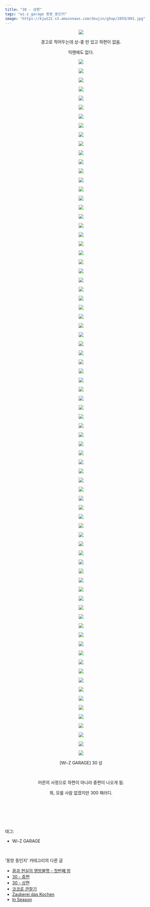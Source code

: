 ```yaml
---
title: "30 - 상편"
tags: "wi-z_garage 동방_동인지"
image: "https://kjw122.s3.amazonaws.com/doujin/ghap/2059/001.jpg"
---
```

<div class="article">
<p style="text-align: center; clear: none; float: none;"><img src="{{ site.imgserver5 }}/ghap/2059/001.jpg"/></p>
<p style="text-align: center; clear: none; float: none;">경고로 적어두는데 상-중 만 있고 하편이 없음.</p>
<p style="text-align: center; clear: none; float: none;">익헨에도 없다.</p>
<p style="text-align: center; clear: none; float: none;"><img src="{{ site.imgserver5 }}/ghap/2059/002.jpg"/></p>
<p style="text-align: center; clear: none; float: none;"><img src="{{ site.imgserver5 }}/ghap/2059/003.jpg"/></p>
<p style="text-align: center; clear: none; float: none;"><img src="{{ site.imgserver5 }}/ghap/2059/004.jpg"/></p>
<p style="text-align: center; clear: none; float: none;"><img src="{{ site.imgserver5 }}/ghap/2059/005.jpg"/></p>
<p style="text-align: center; clear: none; float: none;"><img src="{{ site.imgserver5 }}/ghap/2059/006.jpg"/></p>
<p style="text-align: center; clear: none; float: none;"><img src="{{ site.imgserver5 }}/ghap/2059/007.jpg"/></p>
<p style="text-align: center; clear: none; float: none;"><img src="{{ site.imgserver5 }}/ghap/2059/008.jpg"/></p>
<p style="text-align: center; clear: none; float: none;"><img src="{{ site.imgserver5 }}/ghap/2059/009.jpg"/></p>
<p style="text-align: center; clear: none; float: none;"><img src="{{ site.imgserver5 }}/ghap/2059/010.jpg"/></p>
<p style="text-align: center; clear: none; float: none;"><img src="{{ site.imgserver5 }}/ghap/2059/011.jpg"/></p>
<p style="text-align: center; clear: none; float: none;"><img src="{{ site.imgserver5 }}/ghap/2059/012.jpg"/></p>
<p style="text-align: center; clear: none; float: none;"><img src="{{ site.imgserver5 }}/ghap/2059/013.jpg"/></p>
<p style="text-align: center; clear: none; float: none;"><img src="{{ site.imgserver5 }}/ghap/2059/014.jpg"/></p>
<p style="text-align: center; clear: none; float: none;"><img src="{{ site.imgserver5 }}/ghap/2059/015.jpg"/></p>
<p style="text-align: center; clear: none; float: none;"><img src="{{ site.imgserver5 }}/ghap/2059/016.jpg"/></p>
<p style="text-align: center; clear: none; float: none;"><img src="{{ site.imgserver5 }}/ghap/2059/017.jpg"/></p>
<p style="text-align: center; clear: none; float: none;"><img src="{{ site.imgserver5 }}/ghap/2059/018.jpg"/></p>
<p style="text-align: center; clear: none; float: none;"><img src="{{ site.imgserver5 }}/ghap/2059/019.jpg"/></p>
<p style="text-align: center; clear: none; float: none;"><img src="{{ site.imgserver5 }}/ghap/2059/020.jpg"/></p>
<p style="text-align: center; clear: none; float: none;"><img src="{{ site.imgserver5 }}/ghap/2059/021.jpg"/></p>
<p style="text-align: center; clear: none; float: none;"><img src="{{ site.imgserver5 }}/ghap/2059/022.jpg"/></p>
<p style="text-align: center; clear: none; float: none;"><img src="{{ site.imgserver5 }}/ghap/2059/023.jpg"/></p>
<p style="text-align: center; clear: none; float: none;"><img src="{{ site.imgserver5 }}/ghap/2059/024.jpg"/></p>
<p style="text-align: center; clear: none; float: none;"><img src="{{ site.imgserver5 }}/ghap/2059/025.jpg"/></p>
<p style="text-align: center; clear: none; float: none;"><img src="{{ site.imgserver5 }}/ghap/2059/026.jpg"/></p>
<p style="text-align: center; clear: none; float: none;"><img src="{{ site.imgserver5 }}/ghap/2059/027.jpg"/></p>
<p style="text-align: center; clear: none; float: none;"><img src="{{ site.imgserver5 }}/ghap/2059/028.jpg"/></p>
<p style="text-align: center; clear: none; float: none;"><img src="{{ site.imgserver5 }}/ghap/2059/029.jpg"/></p>
<p style="text-align: center; clear: none; float: none;"><img src="{{ site.imgserver5 }}/ghap/2059/030.jpg"/></p>
<p style="text-align: center; clear: none; float: none;"><img src="{{ site.imgserver5 }}/ghap/2059/031.jpg"/></p>
<p style="text-align: center; clear: none; float: none;"><img src="{{ site.imgserver5 }}/ghap/2059/032.jpg"/></p>
<p style="text-align: center; clear: none; float: none;"><img src="{{ site.imgserver5 }}/ghap/2059/033.jpg"/></p>
<p style="text-align: center; clear: none; float: none;"><img src="{{ site.imgserver5 }}/ghap/2059/034.jpg"/></p>
<p style="text-align: center; clear: none; float: none;"><img src="{{ site.imgserver5 }}/ghap/2059/035.jpg"/></p>
<p style="text-align: center; clear: none; float: none;"><img src="{{ site.imgserver5 }}/ghap/2059/036.jpg"/></p>
<p style="text-align: center; clear: none; float: none;"><img src="{{ site.imgserver5 }}/ghap/2059/037.jpg"/></p>
<p style="text-align: center; clear: none; float: none;"><img src="{{ site.imgserver5 }}/ghap/2059/038.jpg"/></p>
<p style="text-align: center; clear: none; float: none;"><img src="{{ site.imgserver5 }}/ghap/2059/039.jpg"/></p>
<p style="text-align: center; clear: none; float: none;"><img src="{{ site.imgserver5 }}/ghap/2059/040.jpg"/></p>
<p style="text-align: center; clear: none; float: none;"><img src="{{ site.imgserver5 }}/ghap/2059/041.jpg"/></p>
<p style="text-align: center; clear: none; float: none;"><img src="{{ site.imgserver5 }}/ghap/2059/042.jpg"/></p>
<p style="text-align: center; clear: none; float: none;"><img src="{{ site.imgserver5 }}/ghap/2059/043.jpg"/></p>
<p style="text-align: center; clear: none; float: none;"><img src="{{ site.imgserver5 }}/ghap/2059/044.jpg"/></p>
<p style="text-align: center; clear: none; float: none;"><img src="{{ site.imgserver5 }}/ghap/2059/045.jpg"/></p>
<p style="text-align: center; clear: none; float: none;"><img src="{{ site.imgserver5 }}/ghap/2059/046.jpg"/></p>
<p style="text-align: center; clear: none; float: none;"><img src="{{ site.imgserver5 }}/ghap/2059/047.jpg"/></p>
<p style="text-align: center; clear: none; float: none;"><img src="{{ site.imgserver5 }}/ghap/2059/048.jpg"/></p>
<p style="text-align: center; clear: none; float: none;"><img src="{{ site.imgserver5 }}/ghap/2059/049.jpg"/></p>
<p style="text-align: center; clear: none; float: none;"><img src="{{ site.imgserver5 }}/ghap/2059/050.jpg"/></p>
<p style="text-align: center; clear: none; float: none;"><img src="{{ site.imgserver5 }}/ghap/2059/051.jpg"/></p>
<p style="text-align: center; clear: none; float: none;"><img src="{{ site.imgserver5 }}/ghap/2059/052.jpg"/></p>
<p style="text-align: center; clear: none; float: none;"><img src="{{ site.imgserver5 }}/ghap/2059/053.jpg"/></p>
<p style="text-align: center; clear: none; float: none;"><img src="{{ site.imgserver5 }}/ghap/2059/054.jpg"/></p>
<p style="text-align: center; clear: none; float: none;"><img src="{{ site.imgserver5 }}/ghap/2059/055.jpg"/></p>
<p style="text-align: center; clear: none; float: none;"><img src="{{ site.imgserver5 }}/ghap/2059/056.jpg"/></p>
<p style="text-align: center; clear: none; float: none;"><img src="{{ site.imgserver5 }}/ghap/2059/057.jpg"/></p>
<p style="text-align: center; clear: none; float: none;"><img src="{{ site.imgserver5 }}/ghap/2059/058.jpg"/></p>
<p style="text-align: center; clear: none; float: none;"><img src="{{ site.imgserver5 }}/ghap/2059/059.jpg"/></p>
<p style="text-align: center; clear: none; float: none;"><img src="{{ site.imgserver5 }}/ghap/2059/060.jpg"/></p>
<p style="text-align: center; clear: none; float: none;"><img src="{{ site.imgserver5 }}/ghap/2059/061.jpg"/></p>
<p style="text-align: center; clear: none; float: none;"><img src="{{ site.imgserver5 }}/ghap/2059/062.jpg"/></p>
<p style="text-align: center; clear: none; float: none;"><img src="{{ site.imgserver5 }}/ghap/2059/063.jpg"/></p>
<p style="text-align: center; clear: none; float: none;"><img src="{{ site.imgserver5 }}/ghap/2059/064.jpg"/></p>
<p style="text-align: center; clear: none; float: none;"><img src="{{ site.imgserver5 }}/ghap/2059/065.jpg"/></p>
<p style="text-align: center; clear: none; float: none;"><img src="{{ site.imgserver5 }}/ghap/2059/066.jpg"/></p>
<p style="text-align: center; clear: none; float: none;"><img src="{{ site.imgserver5 }}/ghap/2059/067.jpg"/></p>
<p style="text-align: center; clear: none; float: none;"><img src="{{ site.imgserver5 }}/ghap/2059/068.jpg"/></p>
<p style="text-align: center; clear: none; float: none;"><img src="{{ site.imgserver5 }}/ghap/2059/069.jpg"/></p>
<p style="text-align: center; clear: none; float: none;"><img src="{{ site.imgserver5 }}/ghap/2059/070.jpg"/></p>
<p style="text-align: center; clear: none; float: none;"><img src="{{ site.imgserver5 }}/ghap/2059/071.jpg"/></p>
<p style="text-align: center; clear: none; float: none;"><img src="{{ site.imgserver5 }}/ghap/2059/072.jpg"/></p>
<p style="text-align: center; clear: none; float: none;"><img src="{{ site.imgserver5 }}/ghap/2059/073.jpg"/></p>
<p style="text-align: center; clear: none; float: none;"><img src="{{ site.imgserver5 }}/ghap/2059/074.jpg"/></p>
<p style="text-align: center; clear: none; float: none;"><img src="{{ site.imgserver5 }}/ghap/2059/075.jpg"/></p>
<p style="text-align: center; clear: none; float: none;"><img src="{{ site.imgserver5 }}/ghap/2059/076.jpg"/></p>
<p style="text-align: center; clear: none; float: none;"><img src="{{ site.imgserver5 }}/ghap/2059/077.jpg"/></p>
<p style="text-align: center; clear: none; float: none;"><img src="{{ site.imgserver5 }}/ghap/2059/078.jpg"/></p>
<p style="text-align: center; clear: none; float: none;">[Wi-Z GARAGE] 30 상</p>
<p style="text-align: center; clear: none; float: none;"><br/></p>
<p style="text-align: center; clear: none; float: none;">어른의 사정으로 하편이 아니라 중편이 나오게 됨.</p>
<p style="text-align: center; clear: none; float: none;">뭐, 모를 사람 없겠지만 300 패러디.</p>
<p style="text-align: center; clear: none; float: none;"><br/></p>
<p><br/></p>
</div><br/>
<div class="tagTrail">
<p>태그: </p>
<ul>
<li>Wi-Z GARAGE</li>
</ul>
</div><br/>
<div class="another">
<p>'동방 동인지' 카테고리의 다른 글</p>
<ul>
<li><a href="/ghap_2062">꿈과 현실의 행방불명 - 첫번째 밤</a></li>
<li><a href="/ghap_2060">30 - 중편</a></li>
<li><a href="/ghap_2059">30 - 상편</a></li>
<li><a href="/ghap_2058">코코로 관찰기</a></li>
<li><a href="/ghap_2057">Zauberei das Kochen</a></li>
<li><a href="/ghap_2056">In Season</a></li>
</ul>
</div><br/>
<div class="cb_module cb_fluid">
<div class="cb_wrt cb_profile">
</div><!-- commentList close -->
</div><br/>
